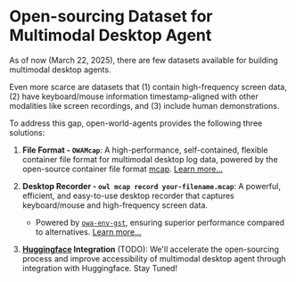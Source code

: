 # Open-sourcing Dataset for Multimodal Desktop Agent

As of now (March 22, 2025), there are few datasets available for building multimodal desktop agents.

Even more scarce are datasets that (1) contain high-frequency screen data, (2) have keyboard/mouse information timestamp-aligned with other modalities like screen recordings, and (3) include human demonstrations.

To address this gap, open-world-agents provides the following three solutions:

1. **File Format - `OWAMcap`**: A high-performance, self-contained, flexible container file format for multimodal desktop log data, powered by the open-source container file format [mcap](https://mcap.dev/). [Learn more...](data_format.md)

2. **Desktop Recorder - `owl mcap record your-filename.mcap`**: A powerful, efficient, and easy-to-use desktop recorder that captures keyboard/mouse and high-frequency screen data.
    - Powered by [`owa-env-gst`](env/plugins/gstreamer_env.md), ensuring superior performance compared to alternatives. [Learn more...](recorder/why.md)

3. **[Huggingface](https://huggingface.co/) Integration** (TODO): We'll accelerate the open-sourcing process and improve accessibility of multimodal desktop agent through integration with Huggingface. Stay Tuned!